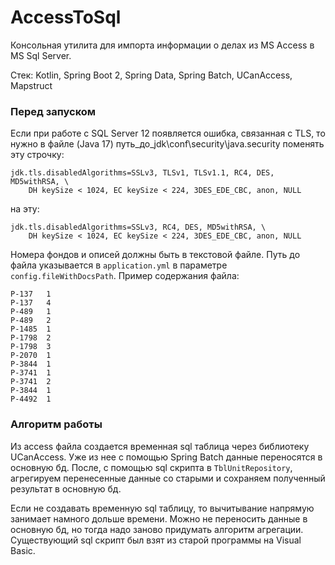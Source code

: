 # AccessToSql
Консольная утилита для импорта информации о делах из MS Access в MS Sql Server.

Стек: Kotlin, Spring Boot 2, Spring Data, Spring Batch, UCanAccess, Mapstruct

### Перед запуском
Если при работе с SQL Server 12 появляется ошибка, связанная с TLS, то нужно в файле (Java 17) 
путь_до_jdk\conf\security\java.security поменять эту строчку:
```
jdk.tls.disabledAlgorithms=SSLv3, TLSv1, TLSv1.1, RC4, DES, MD5withRSA, \
    DH keySize < 1024, EC keySize < 224, 3DES_EDE_CBC, anon, NULL
```
на эту:
```
jdk.tls.disabledAlgorithms=SSLv3, RC4, DES, MD5withRSA, \
    DH keySize < 1024, EC keySize < 224, 3DES_EDE_CBC, anon, NULL
```

Номера фондов и описей должны быть в текстовой файле. Путь до файла указывается в `application.yml` в параметре 
`config.fileWithDocsPath`. Пример содержания файла:
```text
Р-137	1
Р-137	4
Р-489	1
Р-489	2
Р-1485	1
Р-1798	2
Р-1798	3
Р-2070	1
Р-3844	1
Р-3741	1
Р-3741	2
Р-3844	1
Р-4492	1
```

### Алгоритм работы
Из access файла создается временная sql таблица через библиотеку UCanAccess. Уже из нее с помощью Spring Batch данные 
переносятся в основную бд. После, с помощью sql скрипта в `TblUnitRepository`, агрегируем перенесенные данные со старыми 
и сохраняем полученный результат в основную бд.

Если не создавать временную sql таблицу, то вычитывание напрямую занимает намного дольше времени. Можно не переносить 
данные в основную бд, но тогда надо заново придумать алгоритм агрегации. Существующий sql скрипт был взят из старой 
программы на Visual Basic.

